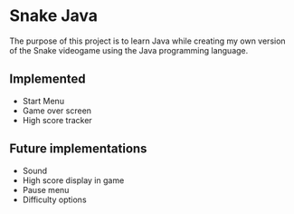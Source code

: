 # Snake Java
The purpose of this project is to learn Java while creating my own version of the Snake videogame using the Java programming language.

## Implemented
- Start Menu
- Game over screen
- High score tracker

## Future implementations
- Sound
- High score display in game
- Pause menu
- Difficulty options
